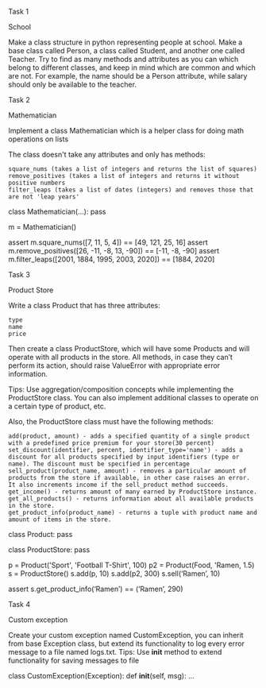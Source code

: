 Task 1

School

Make a class structure in python representing people at school. Make a base class called Person, a class called Student, and another one called Teacher. Try to find as many methods and attributes as you can which belong to different classes, and keep in mind which are common and which are not. For example, the name should be a Person attribute, while salary should only be available to the teacher. 

 

Task 2

Mathematician

Implement a class Mathematician which is a helper class for doing math operations on lists

The class doesn't take any attributes and only has methods:

    square_nums (takes a list of integers and returns the list of squares)
    remove_positives (takes a list of integers and returns it without positive numbers
    filter_leaps (takes a list of dates (integers) and removes those that are not 'leap years'

class Mathematician(...):
    pass


m = Mathematician()

assert m.square_nums([7, 11, 5, 4]) == [49, 121, 25, 16]
assert m.remove_positives([26, -11, -8, 13, -90]) == [-11, -8, -90]
assert m.filter_leaps([2001, 1884, 1995, 2003, 2020]) == [1884, 2020]

 

Task 3

Product Store

Write a class Product that has three attributes:

    type
    name
    price

Then create a class ProductStore, which will have some Products and will operate with all products in the store. All methods, in case they can’t perform its action, should raise ValueError with appropriate error information.

Tips: Use aggregation/composition concepts while implementing the ProductStore class. You can also implement additional classes to operate on a certain type of product, etc.

Also, the ProductStore class must have the following methods:

    add(product, amount) - adds a specified quantity of a single product with a predefined price premium for your store(30 percent)
    set_discount(identifier, percent, identifier_type='name') - adds a discount for all products specified by input identifiers (type or name). The discount must be specified in percentage
    sell_product(product_name, amount) - removes a particular amount of products from the store if available, in other case raises an error. It also increments income if the sell_product method succeeds.
    get_income() - returns amount of many earned by ProductStore instance.
    get_all_products() - returns information about all available products in the store.
    get_product_info(product_name) - returns a tuple with product name and amount of items in the store.

class Product:
    pass

class ProductStore:
	pass

p = Product('Sport', 'Football T-Shirt', 100)
p2 = Product(Food, 'Ramen, 1.5)
s = ProductStore()
s.add(p, 10)
s.add(p2, 300)
s.sell(‘Ramen’, 10)

assert s.get_product_info(‘Ramen’) == (‘Ramen’, 290)

 

Task 4

Custom exception

Create your custom exception named CustomException, you can inherit from base Exception class, but extend its functionality to log every error message to a file named logs.txt. Tips: Use __init__ method to extend functionality for saving messages to file

class CustomException(Exception):
	def __init__(self, msg):
		...
